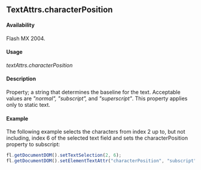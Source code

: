 ## TextAttrs.characterPosition

#### Availability

Flash MX 2004.

#### Usage

*textAttrs.characterPosition*

#### Description

Property; a string that determines the baseline for the text. Acceptable values are *"normal", "subscript",* and *"superscript"*. This property applies only to static text.

#### Example

The following example selects the characters from index 2 up to, but not including, index 6 of the selected text field and sets the characterPosition property to subscript:

```javascript
fl.getDocumentDOM().setTextSelection(2, 6);
fl.getDocumentDOM().setElementTextAttr("characterPosition", "subscript");
```
